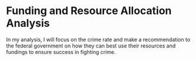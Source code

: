 # Funding and Resource Allocation Analysis
In my analysis, I will focus on the crime rate and make a recommendation to the federal government on how they can best use their resources and fundings to ensure success in fighting crime.
